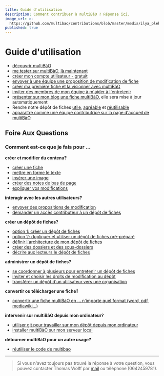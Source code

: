 ```yaml
---
title: Guide d'utilisation
description: Comment contribuer à multiBàO ? Réponse ici.
image_url: >-
  https://github.com/multibao/contributions/blob/master/media/ilya_plekhanov_cc-by-sa.jpg?raw=true
published: true
---
```


# Guide d'utilisation

* [découvrir multiBàO](http://www.multibao.org/#multibao/contributions/blob/master/pages/commencer_ici.md)
* [me tester sur multiBàO, là maintenant](http://multibao.org/#multibao/documentation/tree/master/test)
* [créer mon compte utilisateur - gratuit](http://multibao.org/#multibao/documentation/blob/master/fiches/creer_compte.md)
* [envoyer à une équipe une proposition de modification de fiche](http://www.multibao.org/#multibao/documentation/blob/master/fiches/proposer_modification.md)
* [créer ma première fiche et la visionner avec multiBàO](http://multibao.org/#multibao/documentation/blob/master/fiches/creer_fiche_multibao.md) 
* [inviter des membres de mon équipe à m'aider à l'entretenir](http://multibao.org/#multibao/documentation/blob/master/fiches/choisir_ses_collaborateurs.md) 
* [présenter sur mon blog une fiche multiBàO](http://www.multibao.org/#multibao/documentation/blob/master/fiches/integrer_fiche_site.md), elle sera mise à jour automatiquement
* Rendre notre dépôt de fiches [utile](http://www.multibao.org/#multibao/documentation/blob/master/fiches/fiches_utiles.md), [agréable](http://www.multibao.org/#multibao/documentation/blob/master/fiches/fiches_agreables.md) et [réutilisable](http://www.multibao.org/#multibao/documentation/blob/master/fiches/fiches_reutilisables.md)
* [apparaître comme une équipe contributrice sur la page d'accueil de multiBàO](http://multibao.org/#multibao/documentation/blob/master/fiches/connecter_depot_multibao.md) 

## Foire Aux Questions

### Comment est-ce que je fais pour ...

**créer et modifier du contenu?**

* [créer une fiche](http://multibao.org/#multibao/documentation/blob/master/fiches/creer_fiche_multibao.md)
* [mettre en forme le texte](http://multibao.org/#multibao/documentation/blob/master/fiches/mise_forme_texte.md)
* [insérer une image](http://multibao.org/#multibao/documentation/blob/master/fiches/inserer_image.md)
* [créer des notes de bas de page](http://multibao.org/#multibao/documentation/blob/master/fiches/notes_pied_page.md)
* [expliquer vos modifications](http://multibao.org/#multibao/documentation/blob/master/fiches/commenter_modification_ajout.md)

**interagir avec les autres utilisateurs?**

* [envoyer des propositions de modification](http://www.multibao.org/#multibao/documentation/blob/master/fiches/proposer_modification.md)
* [demander un accès contributeur à un dépôt de fiches](http://www.multibao.org/#multibao/documentation/blob/master/fiches/demander_acces_contributeur.md)

**créer un dépôt de fiches?**

* [option 1: créer un dépôt de fiches](http://multibao.org/#multibao/documentation/blob/master/fiches/creer_depot_fiches.md)
* [option 2: dupliquer et utiliser un dépôt de fiches pré-préparé](https://github.com/multibao/modele_de_depot)
* [définir l'architecture de mon dépôt de fiches](http://multibao.org/#multibao/documentation/blob/master/fiches/definir_architecture_depot.md)
* [créer des dossiers et des sous-dossiers](http://multibao.org/#multibao/documentation/blob/master/fiches/creer_dossiers.md)
* [décrire aux lecteurs le dépôt de fiches](http://multibao.org/#multibao/documentation/blob/master/fiches/decrire_depot.md)

**administrer un dépôt de fiches?**

* [se coordonner à plusieurs pour entretenir un dépôt de fiches](http://multibao.org/multibao/#multibao/documentation/blob/master/fiches/choisir_ses_collaborateurs.md)
* [inviter et choisir les droits de modification au dépôt](http://multibao.org/multibao/#multibao/documentation/blob/master/fiches/gerer_droits_depot.md)
* [transférer un dépôt d'un utilisateur vers une organisation](http://www.multibao.org/multibao/#multibao/documentation/blob/master/fiches/transferer_depot.md)

**convertir ou télécharger une fiche?**

* [convertir une fiche multiBàO en ... n'importe quel format (word, pdf, mediawiki...)](http://www.multibao.org/#multibao/documentation/blob/master/fiches/telecharger_fiche.md)

**intervenir sur multiBàO depuis mon ordinateur?**

* [utiliser git pour travailler sur mon dépôt depuis mon ordinateur](http://rogerdudler.github.io/git-guide/index.fr.html)
* [installer multiBàO sur mon serveur local](https://github.com/multibao/site)

**détourner multiBàO pour un autre usage?**

* [réutiliser le code de multibao](https://github.com/multibao/site)

---

> Si vous n'avez toujours pas trouvé la réponse à votre question, vous pouvez contacter Thomas Wolff par [mail](mailto:thomas.wolff@cpcoop.fr) ou téléphone (0642459781).
